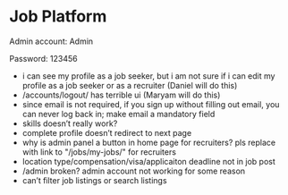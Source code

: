 # Job Platform 

Admin account: Admin

Password: 123456

- i can see my profile as a job seeker, but i am not sure if i can edit my profile as a job seeker or as a recruiter (Daniel will do this)
- /accounts/logout/ has terrible ui (Maryam will do this)
- since email is not required, if you sign up without filling out email, you can never log back in; make email a mandatory field
- skills doesn’t really work?
- complete profile doesn’t redirect to next page
- why is admin panel a button in home page for recruiters? pls replace with link to "/jobs/my-jobs/" for recruiters
- location type/compensation/visa/applicaiton deadline not in job post
- /admin broken? admin account not working for some reason
- can’t filter job listings or search listings
